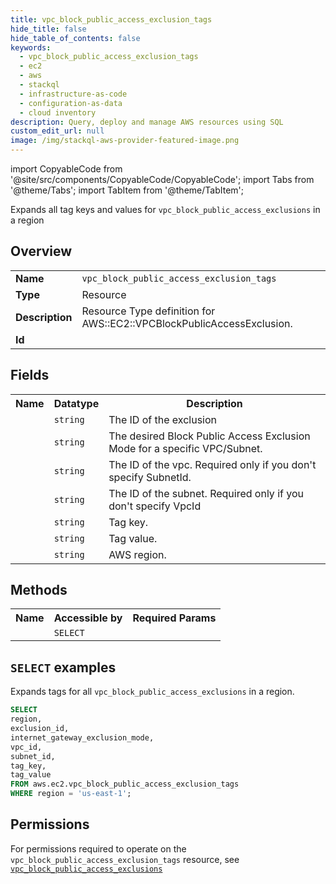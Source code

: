 ```yaml
---
title: vpc_block_public_access_exclusion_tags
hide_title: false
hide_table_of_contents: false
keywords:
  - vpc_block_public_access_exclusion_tags
  - ec2
  - aws
  - stackql
  - infrastructure-as-code
  - configuration-as-data
  - cloud inventory
description: Query, deploy and manage AWS resources using SQL
custom_edit_url: null
image: /img/stackql-aws-provider-featured-image.png
---
```


import CopyableCode from '@site/src/components/CopyableCode/CopyableCode';
import Tabs from '@theme/Tabs';
import TabItem from '@theme/TabItem';

Expands all tag keys and values for <code>vpc_block_public_access_exclusions</code> in a region

## Overview
<table>
<tbody>
<tr><td><b>Name</b></td><td><code>vpc_block_public_access_exclusion_tags</code></td></tr>
<tr><td><b>Type</b></td><td>Resource</td></tr>
<tr><td><b>Description</b></td><td>Resource Type definition for AWS::EC2::VPCBlockPublicAccessExclusion.</td></tr>
<tr><td><b>Id</b></td><td><CopyableCode code="aws.ec2.vpc_block_public_access_exclusion_tags" /></td></tr>
</tbody>
</table>

## Fields
<table>
<tbody>
<tr><th>Name</th><th>Datatype</th><th>Description</th></tr><tr><td><CopyableCode code="exclusion_id" /></td><td><code>string</code></td><td>The ID of the exclusion</td></tr>
<tr><td><CopyableCode code="internet_gateway_exclusion_mode" /></td><td><code>string</code></td><td>The desired Block Public Access Exclusion Mode for a specific VPC/Subnet.</td></tr>
<tr><td><CopyableCode code="vpc_id" /></td><td><code>string</code></td><td>The ID of the vpc. Required only if you don't specify SubnetId.</td></tr>
<tr><td><CopyableCode code="subnet_id" /></td><td><code>string</code></td><td>The ID of the subnet. Required only if you don't specify VpcId</td></tr>
<tr><td><CopyableCode code="tag_key" /></td><td><code>string</code></td><td>Tag key.</td></tr>
<tr><td><CopyableCode code="tag_value" /></td><td><code>string</code></td><td>Tag value.</td></tr>
<tr><td><CopyableCode code="region" /></td><td><code>string</code></td><td>AWS region.</td></tr>
</tbody>
</table>

## Methods

<table>
<tbody>
  <tr>
    <th>Name</th>
    <th>Accessible by</th>
    <th>Required Params</th>
  </tr>
  <tr>
    <td><CopyableCode code="list_resources" /></td>
    <td><code>SELECT</code></td>
    <td><CopyableCode code="region" /></td>
  </tr>
</tbody>
</table>

## `SELECT` examples
Expands tags for all <code>vpc_block_public_access_exclusions</code> in a region.
```sql
SELECT
region,
exclusion_id,
internet_gateway_exclusion_mode,
vpc_id,
subnet_id,
tag_key,
tag_value
FROM aws.ec2.vpc_block_public_access_exclusion_tags
WHERE region = 'us-east-1';
```


## Permissions

For permissions required to operate on the <code>vpc_block_public_access_exclusion_tags</code> resource, see <a href="/services/ec2/vpc_block_public_access_exclusions/#permissions"><code>vpc_block_public_access_exclusions</code></a>

